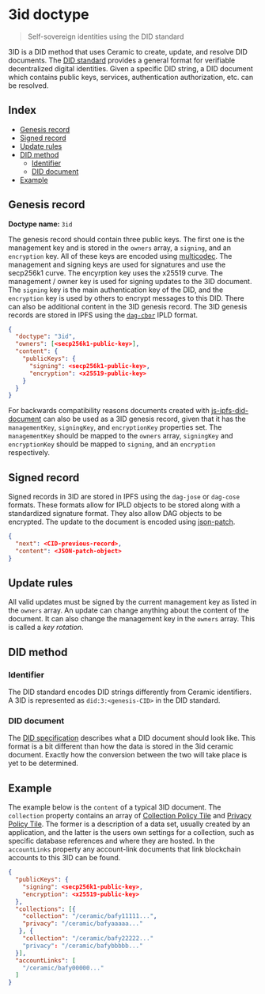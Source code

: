 # 3id doctype

> Self-sovereign identities using the DID standard

3ID is a DID method that uses Ceramic to create, update, and resolve DID documents. The [DID standard](https://w3c.github.io/did-core) provides a general format for verifiable decentralized digital identities. Given a specific DID string, a DID document which contains public keys, services, authentication authorization, etc. can be resolved.

## Index

- [Genesis record](#genesis-record)
- [Signed record](#signed-record)
- [Update rules](#update-rules)
- [DID method](#did-document)
    - [Identifier](#identifier)
    - [DID document](#did-document)
- [Example](#example)

## Genesis record

**Doctype name:** `3id`

The genesis record should contain three public keys. The first one is the management key and is stored in the `owners` array, a `signing`, and an `encryption` key. All of these keys are encoded using [multicodec](https://github.com/multiformats/multicodec). The management and signing keys are used for signatures and use the secp256k1 curve. The encyrption key uses the x25519 curve. The management / owner key is used for signing updates to the 3ID document. The `signing` key is the main authentication key of the DID, and the `encryption` key is used by others to encrypt messages to this DID. There can also be additional content in the 3ID genesis record. The 3ID genesis records are stored in IPFS using the [`dag-cbor`](https://github.com/ipld/js-ipld-dag-cbor/) IPLD format.

```JSON
{
  "doctype": "3id",
  "owners": [<secp256k1-public-key>],
  "content": {
    "publicKeys": {
      "signing": <secp256k1-public-key>,
      "encryption": <x25519-public-key>
    }
  }
}
```

For backwards compatibility reasons documents created with [js-ipfs-did-document](https://github.com/3box/js-ipfs-did-document/) can also be used as a 3ID genesis record, given that it has the `managementKey`, `signingKey`, and `encryptionKey` properties set. The `managementKey` should be mapped to the `owners` array, `signingKey` and `encryptionKey` should be mapped to `signing`, and an `encryption` respectively. 

## Signed record

Signed records in 3ID are stored in IPFS using the `dag-jose` or `dag-cose` formats. These formats allow for IPLD objects to be stored along with a standardized signature format. They also allow DAG objects to be encrypted. The update to the document is encoded using [json-patch](https://github.com/Starcounter-Jack/JSON-Patch).

```JSON
{
  "next": <CID-previous-record>,
  "content": <JSON-patch-object>
}
```

## Update rules

All valid updates must be signed by the current management key as listed in the `owners` array. An update can change anything about the content of the document. It can also change the management key in the `owners` array. This is called a *key rotation*.

## DID method

### Identifier

The DID standard encodes DID strings differently from Ceramic identifiers. A 3ID is represented as `did:3:<genesis-CID>` in the DID standard.

### DID document

The [DID specification](https://w3c.github.io/did-core/) describes what a DID document should look like. This format is a bit different than how the data is stored in the 3id ceramic document. Exactly how the conversion between the two will take place is yet to be determined.

## Example

The example below is the `content` of a typical 3ID document. The `collection` property contains an array of  [Collection Policy Tile](./doctypes/tile.md#collection-policy) and [Privacy Policy Tile](./doctypes/tile.md#privacy-policy). The former is a description of a data set, usually created by an application, and the latter is the users own settings for a collection, such as specific database references and where they are hosted. In the `accountLinks` property any account-link documents that link blockchain accounts to this 3ID can be found.

```JSON
{
  "publicKeys": {
    "signing": <secp256k1-public-key>,
    "encryption": <x25519-public-key>
  },
  "collections": [{
    "collection": "/ceramic/bafy11111...",
    "privacy": "/ceramic/bafyaaaaa..."
   }, {
    "collection": "/ceramic/bafy22222..."
    "privacy": "/ceramic/bafybbbbb..."
  }],
  "accountLinks": [
    "/ceramic/bafy00000..."
  ]
}
```
